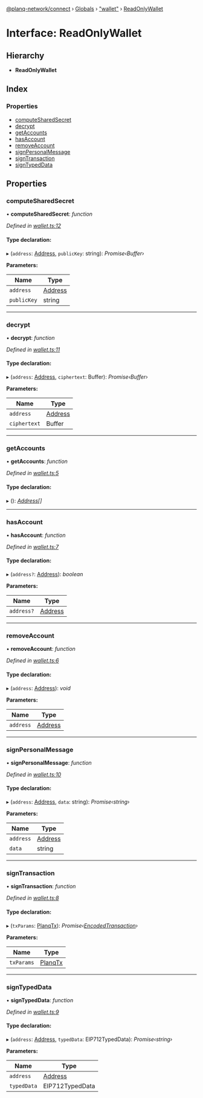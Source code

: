 [@planq-network/connect](../README.md) › [Globals](../globals.md) › ["wallet"](../modules/_wallet_.md) › [ReadOnlyWallet](_wallet_.readonlywallet.md)

# Interface: ReadOnlyWallet

## Hierarchy

* **ReadOnlyWallet**

## Index

### Properties

* [computeSharedSecret](_wallet_.readonlywallet.md#computesharedsecret)
* [decrypt](_wallet_.readonlywallet.md#decrypt)
* [getAccounts](_wallet_.readonlywallet.md#getaccounts)
* [hasAccount](_wallet_.readonlywallet.md#hasaccount)
* [removeAccount](_wallet_.readonlywallet.md#removeaccount)
* [signPersonalMessage](_wallet_.readonlywallet.md#signpersonalmessage)
* [signTransaction](_wallet_.readonlywallet.md#signtransaction)
* [signTypedData](_wallet_.readonlywallet.md#signtypeddata)

## Properties

###  computeSharedSecret

• **computeSharedSecret**: *function*

*Defined in [wallet.ts:12](https://github.com/planq-network/planq-sdk/blob/master/packages/sdk/connect/src/wallet.ts#L12)*

#### Type declaration:

▸ (`address`: [Address](../modules/_types_.md#address), `publicKey`: string): *Promise‹Buffer›*

**Parameters:**

Name | Type |
------ | ------ |
`address` | [Address](../modules/_types_.md#address) |
`publicKey` | string |

___

###  decrypt

• **decrypt**: *function*

*Defined in [wallet.ts:11](https://github.com/planq-network/planq-sdk/blob/master/packages/sdk/connect/src/wallet.ts#L11)*

#### Type declaration:

▸ (`address`: [Address](../modules/_types_.md#address), `ciphertext`: Buffer): *Promise‹Buffer›*

**Parameters:**

Name | Type |
------ | ------ |
`address` | [Address](../modules/_types_.md#address) |
`ciphertext` | Buffer |

___

###  getAccounts

• **getAccounts**: *function*

*Defined in [wallet.ts:5](https://github.com/planq-network/planq-sdk/blob/master/packages/sdk/connect/src/wallet.ts#L5)*

#### Type declaration:

▸ (): *[Address](../modules/_types_.md#address)[]*

___

###  hasAccount

• **hasAccount**: *function*

*Defined in [wallet.ts:7](https://github.com/planq-network/planq-sdk/blob/master/packages/sdk/connect/src/wallet.ts#L7)*

#### Type declaration:

▸ (`address?`: [Address](../modules/_types_.md#address)): *boolean*

**Parameters:**

Name | Type |
------ | ------ |
`address?` | [Address](../modules/_types_.md#address) |

___

###  removeAccount

• **removeAccount**: *function*

*Defined in [wallet.ts:6](https://github.com/planq-network/planq-sdk/blob/master/packages/sdk/connect/src/wallet.ts#L6)*

#### Type declaration:

▸ (`address`: [Address](../modules/_types_.md#address)): *void*

**Parameters:**

Name | Type |
------ | ------ |
`address` | [Address](../modules/_types_.md#address) |

___

###  signPersonalMessage

• **signPersonalMessage**: *function*

*Defined in [wallet.ts:10](https://github.com/planq-network/planq-sdk/blob/master/packages/sdk/connect/src/wallet.ts#L10)*

#### Type declaration:

▸ (`address`: [Address](../modules/_types_.md#address), `data`: string): *Promise‹string›*

**Parameters:**

Name | Type |
------ | ------ |
`address` | [Address](../modules/_types_.md#address) |
`data` | string |

___

###  signTransaction

• **signTransaction**: *function*

*Defined in [wallet.ts:8](https://github.com/planq-network/planq-sdk/blob/master/packages/sdk/connect/src/wallet.ts#L8)*

#### Type declaration:

▸ (`txParams`: [PlanqTx](../modules/_types_.md#planqtx)): *Promise‹[EncodedTransaction](_types_.encodedtransaction.md)›*

**Parameters:**

Name | Type |
------ | ------ |
`txParams` | [PlanqTx](../modules/_types_.md#planqtx) |

___

###  signTypedData

• **signTypedData**: *function*

*Defined in [wallet.ts:9](https://github.com/planq-network/planq-sdk/blob/master/packages/sdk/connect/src/wallet.ts#L9)*

#### Type declaration:

▸ (`address`: [Address](../modules/_types_.md#address), `typedData`: EIP712TypedData): *Promise‹string›*

**Parameters:**

Name | Type |
------ | ------ |
`address` | [Address](../modules/_types_.md#address) |
`typedData` | EIP712TypedData |
